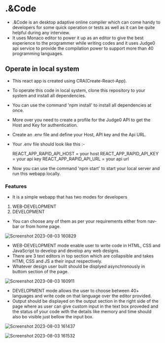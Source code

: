 # .&Code

- .&Code is an desktop adaptive online compiler which can come handy to developers for some quick operation or tests as well as it can be quite helpful during any interview.
- It uses Monaco editor to power it up as an editor to give the best experience to the programmer while writing codes and it uses Judge0 api service to provide the compilation power to support more than 40 programming languages.


## Operate in local system
  - This react app is created using CRA(Create-React-App).
  - To operate this code in local system, clone this repository to your system and install all dependencies.
  - You can use the command 'npm install' to install all dependencies at once.
  - More over you need to create a profile for the Judge0 API to get the Host and Key for authentication.
  - Create an .env file and define your Host, API key and the Api URL.
  - Your .env file should look like this :-
 
    REACT_APP_RAPID_API_HOST = your host
    REACT_APP_RAPID_API_KEY = your api key
    REACT_APP_RAPID_API_URL = your api url

  - Now you can use the command 'npm start' to start your local server and run this webapp locally.

### Features

- It is a simple webapp that has two modes for developers
1. WEB-DEVELOPMENT
2. DEVELOPMENT

- You can choose any of them as per your requirements either from nav-bar or from home page.

![Screenshot 2023-08-03 160829](https://github.com/Bluetooth-stack/online-compiler/assets/80689111/6551f0ff-b227-4f56-8c3a-b4f2d75b466f)

- WEB-DEVELOPMENT mode enable user to write code in HTML, CSS and JavaScript to develop and develop any web designs.
- There are 3 text editors in top section which are collapsible and takes HTMl, CSS and JS a their input respectively.
- Whatever design user built should be displyed asynchronously in buttom section of the page.

![Screenshot 2023-08-03 160911](https://github.com/Bluetooth-stack/online-compiler/assets/80689111/530c2425-7da9-4c44-aac1-6ab068fa455b)

- DEVELOPMENT mode allows the user to choose between 40+ languages and write code on that language over the editor provided.
- Output should be displayed on the output section in the right side of the page where as user can give custom input in the text box proveded and the status of your code with the details like memory and time should also bo visible just bellow the input box.

![Screenshot 2023-08-03 161437](https://github.com/Bluetooth-stack/online-compiler/assets/80689111/6a3865c8-1b28-47f5-8aa5-4949e0273243)

![Screenshot 2023-08-03 161532](https://github.com/Bluetooth-stack/online-compiler/assets/80689111/f40157bc-9f36-4fbd-95d9-bf04cd29597f)
